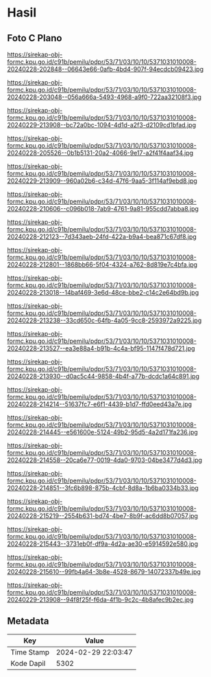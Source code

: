 # Hasil

## Foto C Plano

https://sirekap-obj-formc.kpu.go.id/c91b/pemilu/pdpr/53/71/03/10/10/5371031010008-20240228-202848--06643e66-0afb-4bd4-907f-94ecdcb09423.jpg

https://sirekap-obj-formc.kpu.go.id/c91b/pemilu/pdpr/53/71/03/10/10/5371031010008-20240228-203048--056a666a-5493-4968-a9f0-722aa32108f3.jpg

https://sirekap-obj-formc.kpu.go.id/c91b/pemilu/pdpr/53/71/03/10/10/5371031010008-20240229-213908--bc72a0bc-1094-4d1d-a2f3-d2109cd1bfad.jpg

https://sirekap-obj-formc.kpu.go.id/c91b/pemilu/pdpr/53/71/03/10/10/5371031010008-20240228-205526--0b1b5131-20a2-4066-9e17-a2f41f4aaf34.jpg

https://sirekap-obj-formc.kpu.go.id/c91b/pemilu/pdpr/53/71/03/10/10/5371031010008-20240229-213909--960a02b6-c34d-47f6-9aa5-3f114af9ebd8.jpg

https://sirekap-obj-formc.kpu.go.id/c91b/pemilu/pdpr/53/71/03/10/10/5371031010008-20240228-210606--c096b018-7ab9-4761-9a81-955cdd7abba8.jpg

https://sirekap-obj-formc.kpu.go.id/c91b/pemilu/pdpr/53/71/03/10/10/5371031010008-20240228-212123--7d343aeb-24fd-422a-b9a4-bea871c67df8.jpg

https://sirekap-obj-formc.kpu.go.id/c91b/pemilu/pdpr/53/71/03/10/10/5371031010008-20240228-212801--1868bb66-5f04-4324-a762-8d819e7c4bfa.jpg

https://sirekap-obj-formc.kpu.go.id/c91b/pemilu/pdpr/53/71/03/10/10/5371031010008-20240228-213018--14baf469-3e6d-48ce-bbe2-c14c2e64bd9b.jpg

https://sirekap-obj-formc.kpu.go.id/c91b/pemilu/pdpr/53/71/03/10/10/5371031010008-20240228-213238--33cd650c-64fb-4a05-9cc8-2593972a9225.jpg

https://sirekap-obj-formc.kpu.go.id/c91b/pemilu/pdpr/53/71/03/10/10/5371031010008-20240228-213527--ea3e88a4-b91b-4c4a-bf95-1147f478d721.jpg

https://sirekap-obj-formc.kpu.go.id/c91b/pemilu/pdpr/53/71/03/10/10/5371031010008-20240228-213930--d0ac5c44-9858-4b4f-a77b-dcdc1a64c891.jpg

https://sirekap-obj-formc.kpu.go.id/c91b/pemilu/pdpr/53/71/03/10/10/5371031010008-20240228-214214--51637fc7-e6f1-4439-b1d7-ffd0eed43a7e.jpg

https://sirekap-obj-formc.kpu.go.id/c91b/pemilu/pdpr/53/71/03/10/10/5371031010008-20240228-214445--e561600e-5124-49b2-95d5-4a2d171fa236.jpg

https://sirekap-obj-formc.kpu.go.id/c91b/pemilu/pdpr/53/71/03/10/10/5371031010008-20240228-214558--20ca6e77-0019-4da0-9703-04be3477d4d3.jpg

https://sirekap-obj-formc.kpu.go.id/c91b/pemilu/pdpr/53/71/03/10/10/5371031010008-20240228-214851--3fc6b898-875b-4cbf-8d8a-1b6ba0334b33.jpg

https://sirekap-obj-formc.kpu.go.id/c91b/pemilu/pdpr/53/71/03/10/10/5371031010008-20240228-215219--2554b631-bd74-4be7-8b9f-ac6dd8b07057.jpg

https://sirekap-obj-formc.kpu.go.id/c91b/pemilu/pdpr/53/71/03/10/10/5371031010008-20240228-215443--3731eb0f-df9a-4d2a-ae30-e5914592e580.jpg

https://sirekap-obj-formc.kpu.go.id/c91b/pemilu/pdpr/53/71/03/10/10/5371031010008-20240228-215610--99fb4a64-3b8e-4528-8679-14072337b49e.jpg

https://sirekap-obj-formc.kpu.go.id/c91b/pemilu/pdpr/53/71/03/10/10/5371031010008-20240229-213908--94f8f25f-f6da-4f1b-9c2c-4b8afec9b2ec.jpg


## Metadata

| Key        | Value               |
| ---------- | ------------------- |
| Time Stamp | 2024-02-29 22:03:47 |
| Kode Dapil | 5302                |



